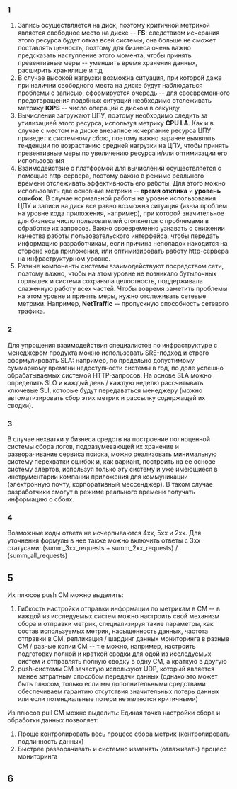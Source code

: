 ### 1 ###
1) Запись осуществляется на диск, поэтому критичной метрикой является свободное место на диске -- **FS**: следствием исчерания этого ресурса будет отказ всей системы, она больше не сможет поставлять ценность, поэтому для бизнеса очень важно предсказать наступление этого момента, чтобы принять превентивные меры -- уменшить время хранения данных, расширить хранилище и т.д
2) В случае высокой нагрузки возможна ситуация, при которой даже при наличии свободного места на диске будут наблюдаться проблемы с записью, сформируется очередь -- для своевременного предотвращения подобных ситуаций необходимо отслеживать метрику **IOPS** -- число операций с диском в секунду
3) Вычисления загружают ЦПУ, поэтому необходимо следить за утилизацией этого ресурса, используя метрику **CPU LA**. Как и в случае с местом на диске внезапное исчерпание ресурса ЦПУ приведет к системному сбою, поэтому важно заранее выявлять тенденции по возрастанию средней нагрузки на ЦПУ, чтобы принять превентивные меры по увеличению ресурса и/или оптимизации его использования
4) Взаимодействие с платформой для вычислений осуществляется с помощью http-сервера, поэтому важно в режиме реального времени отслеживать эффективность его работы. Для этого можно использовать две основные метрики -- **время отклика** и **уровень ошибок**. В случае нормальной работы на уровне использования ЦПУ и записи на диск все равно возможна ситуация (из-за проблем на уровне кода приложения, например), при которой значительное для бизнеса число пользователей столкнется с проблемами в обработке их запросов. Важно своевременно узнавать о снижении качества работы пользовательского интерфейса, чтобы передать информацию разработчикам, если причина неполадок находится на стороне кода приложения, или оптимизировать работу http-сервера на инфраструктурном уровне.
5) Разные компоненты системы взаимодействуют посредством сети, поэтому важно, чтобы на этом уровне не возникало бутылочных горлышек и система сохраняла целостность, поддерживала слаженную работу всех частей. Чтобы вовремя заметить проблемы на этом уровне и принять меры, нужно отслеживать сетевые метрики. Например, **NetTraffic** -- пропускную способность сетевого трафика.

### 2 ###
Для упрощения взаимодействия специалистов по инфраструктуре с менеджером продукта можно использовать SRE-подход и строго сформулировать SLA: например, по предельно допустимому суммарному времени недоступности системы в год, по доле успешно обрабатываемых системой HTTP-запросов. На основе SLA можно определить SLO и каждый день / каждую неделю рассчитывать ключевые SLI, которые будут передаваться менеджеру (можно автоматизировать сбор этих метрик и рассылку содержащей их сводки).

### 3 ### 
В случае нехватки у бизнеса средств на построение полноценной системы сбора логов, подразумевающей их хранение и разворачивание сервиса поиска, можно реализовать минимальную систему перехватки ошибок и, как вариант, построить на ее основе систему алертов, используя только эту систему и уже имеющиеся в инструментарии компании приложения для коммуникации (электронную почту, корпоративный мессенджер). В таком случае разработчики смогут в режиме реального времени получать информацию о сбоях.

### 4 ###
Возможные коды ответа не исчерпываются 4xx, 5xx и 2xx. Для уточнения формулы в нее также можно включить ответы с 3xx статусами: (summ_3xx_requests + summ_2xx_requests) / (summ_all_requests)

## 5 ##
Их плюсов push СМ можно выделить:
1) Гибкость настройки отправки информации по метрикам в СМ -- в каждой из исследуемых систем можно настроить свой механизм сбора и отправки метрик, специализируя такие параметры, как состав используемых метрик, насыщенность данных, частота отправки в СМ, репликация / шардинг данных мониторинга в разные СМ / разные копии СМ -- т.е можно, например, настроить подготовку полной и краткой сводки для одой из исследуемых систем и отправлять полную сводку в одну СМ, а краткую в другую
2) push-системы СМ зачастую используют UDP, который является менее затратным способом передачи данных (однако это может быть плюсом, только если мы дополнительными средствами обеспечиваем гарантию отсутствия значительных потерь данных или если потенциальные потери не являются критичными)

Из плюсов pull СМ можно выделить:
Единая точка настройки сбора и обработки данных позволяет:
1) Проще контролировать весь процесс сбора метрик (контролировать подлинность данных)
2) Быстрее разворачивать и системно изменять (отлаживать) процесс мониторинга

## 6 ##


